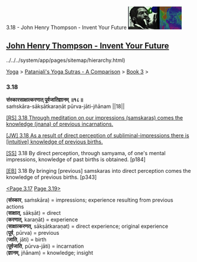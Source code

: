 3.18 - John Henry Thompson - Invent Your Future [![John Henry Thompson - Invent Your Future](../../../_/rsrc/1329567069254/config/customLogo.gif-revision=6.png)](../../../index.html)

[John Henry Thompson - Invent Your Future](../../../index.html)
---------------------------------------------------------------

../../../system/app/pages/sitemap/hierarchy.html)
    

[Yoga](../../../yoga.html)‎ > ‎[Patanjali's Yoga Sutras - A Comparison](../../patanjani.html)‎ > ‎[Book 3](../book-3.html)‎ > ‎

### 3.18

**संस्कारसाक्षात्करणात् पूर्वजातिज्ञानम् ॥१८॥**  
saṁskāra-sākṣātkaraṇāt pūrva-jāti-jñānam ||18||  
  
  
[\[RS\] 3.18 Through meditation on our impressions (samskaras) comes the knowledge (jnana) of previous incarnations.](http://www.ashtangayoga.info/philosophy/yoga-sutra-patanjali/chapter-3/item/sanskara-sakshatkaranat-purva-jati-jnanam/)  
  
[\[JW\] 3.18 As a result of direct perception of subliminal-impressions there is \[intuitive\] knowledge of previous births.](http://books.google.com/books?id=YzFImjtOxUwC&pg=PA247&ci=85%2C267%2C752%2C58&source=bookclip)  
  
[\[SS\]](http://www.amazon.com/Yoga-Sutras-Patanjali-Commentary-Satchidananda/dp/0932040381) 3.18 By direct perception, through samyama, of one's mental impressions, knowledge of past births is obtained. \[p184\]  
  
[\[EB\]](http://www.amazon.com/Yoga-Sutras-Patanjali-Translation-Commentary/dp/0865477361/ref=sr_1_1?ie=UTF8&s=books&qid=1250508322&sr=1-1) 3.18 By bringing \[previous\] samskaras into direct perception comes the knowledge of previous births. \[p343\]  
  
  
[<Page 3.17](317.html)  [Page 3.19>](319.html)  
  

(**संस्कार**, saṁskāra) = impressions; experience resulting from previous actions  
(**साक्षात्**, sākṣāt) = direct  
(**करणात्**, karaṇāt) = experience  
(**साक्षात्करणत्**, sākṣātkaraṇat) = direct experience; original experience  
(**पूर्व**, pūrva) = previous  
(**जाति**, jāti) = birth  
(**पूर्वजाति**, pūrva-jāti) = incarnation  
(**ज्ञानम्**, jñānam) = knowledge; insight


